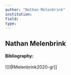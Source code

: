 ```yaml
---
author: "Nathan Melenbrink"
institution:
field:
type:
---
```


## Nathan Melenbrink
#### Bibliography:

![[@Melenbrink2020-gr]]